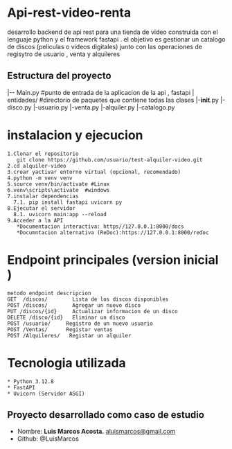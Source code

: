 # Api-rest-video-renta
desarrollo backend de api rest para una tienda de video construida con el lenguaje python y el framework fastapi . el objetivo es gestionar un catalogo de discos (peliculas o videos digitales) junto con las operaciones de regisytro de usuario , venta y alquileres

## Estructura del proyecto
  |-- Main.py #punto de entrada de la aplicacion  de la api , fastapi
  |
  entidades/     #directorio de paquetes que contiene todas las clases
  |-__init__.py
  |-disco.py
  |-usuario.py
  |-venta.py
  |-alquiler.py
  |-catalogo.py
  # instalacion y ejecucion 
    1.Clonar el repositorio 
       git clone https://github.com/usuario/test-alquiler-video.git
    2.cd alquiler-video
    3.crear yactivar entorno virtual (opcional, recomendado)
    4.python -m venv venv
    5.source venv/bin/activate #Linux
    6.venv\scripts\activate  #windows
    7.instalar dependencias 
      7.1. pip install fastapi uvicorn py
    8.Ejecutar el servidor
      8.1. uvicorn main:app --reload
    9.Acceder a la API
       *Documentacion interactiva: https//127.0.0.1:8000/docs
       *Documntacion alternativa (ReDoc):https://127.0.0.1:8000/redoc

# Endpoint principales (version inicial )
    metodo endpoint descripcion
    GET  /discos/        Lista de los discos disponibles
    POST /discos/        Agregar un nuevo disco
    PUT /discos/{id}     Actualizar informacion de un disco
    DELETE /disco/{id}   Eliminar un disco
    POST /usuario/     Registro de un nuevo usuario
    POST /Ventas/      Registar ventas
    POST /Alquileres/   Registar un alquiler

 # Tecnologia utilizada
    * Python 3.12.8
    * FastAPI
    * Uvicorn (Servidor ASGI)

  ## Proyecto desarrollado como caso de estudio
  * Nombre: **Luis Marcos Acosta.** <aluismarcos@gmail.com>
  * Github: @LuisMarcos


